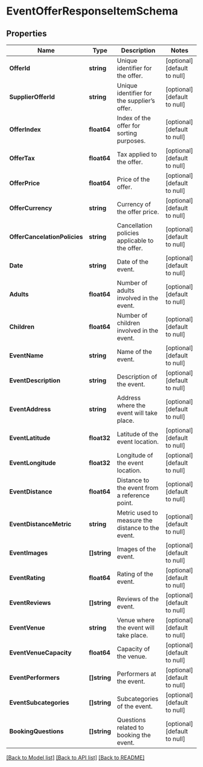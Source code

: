 # EventOfferResponseItemSchema

## Properties
Name | Type | Description | Notes
------------ | ------------- | ------------- | -------------
**OfferId** | **string** | Unique identifier for the offer. | [optional] [default to null]
**SupplierOfferId** | **string** | Unique identifier for the supplier’s offer. | [optional] [default to null]
**OfferIndex** | **float64** | Index of the offer for sorting purposes. | [optional] [default to null]
**OfferTax** | **float64** | Tax applied to the offer. | [optional] [default to null]
**OfferPrice** | **float64** | Price of the offer. | [optional] [default to null]
**OfferCurrency** | **string** | Currency of the offer price. | [optional] [default to null]
**OfferCancelationPolicies** | **string** | Cancellation policies applicable to the offer. | [optional] [default to null]
**Date** | **string** | Date of the event. | [optional] [default to null]
**Adults** | **float64** | Number of adults involved in the event. | [optional] [default to null]
**Children** | **float64** | Number of children involved in the event. | [optional] [default to null]
**EventName** | **string** | Name of the event. | [optional] [default to null]
**EventDescription** | **string** | Description of the event. | [optional] [default to null]
**EventAddress** | **string** | Address where the event will take place. | [optional] [default to null]
**EventLatitude** | **float32** | Latitude of the event location. | [optional] [default to null]
**EventLongitude** | **float32** | Longitude of the event location. | [optional] [default to null]
**EventDistance** | **float64** | Distance to the event from a reference point. | [optional] [default to null]
**EventDistanceMetric** | **string** | Metric used to measure the distance to the event. | [optional] [default to null]
**EventImages** | **[]string** | Images of the event. | [optional] [default to null]
**EventRating** | **float64** | Rating of the event. | [optional] [default to null]
**EventReviews** | **[]string** | Reviews of the event. | [optional] [default to null]
**EventVenue** | **string** | Venue where the event will take place. | [optional] [default to null]
**EventVenueCapacity** | **float64** | Capacity of the venue. | [optional] [default to null]
**EventPerformers** | **[]string** | Performers at the event. | [optional] [default to null]
**EventSubcategories** | **[]string** | Subcategories of the event. | [optional] [default to null]
**BookingQuestions** | **[]string** | Questions related to booking the event. | [optional] [default to null]

[[Back to Model list]](../README.md#documentation-for-models) [[Back to API list]](../README.md#documentation-for-api-endpoints) [[Back to README]](../README.md)

